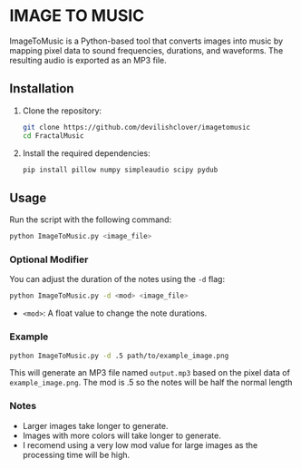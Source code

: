 # IMAGE TO MUSIC

ImageToMusic is a Python-based tool that converts images into music by mapping pixel data to sound frequencies, durations, and waveforms. The resulting audio is exported as an MP3 file.

## Installation

1. Clone the repository:
     ```bash
     git clone https://github.com/devilishclover/imagetomusic
     cd FractalMusic
     ```

2. Install the required dependencies:
     ```bash
     pip install pillow numpy simpleaudio scipy pydub
     ```

## Usage

Run the script with the following command:

```bash
python ImageToMusic.py <image_file>
```

### Optional Modifier

You can adjust the duration of the notes using the `-d` flag:

```bash
python ImageToMusic.py -d <mod> <image_file>
```

- `<mod>`: A float value to change the note durations.

### Example

```bash
python ImageToMusic.py -d .5 path/to/example_image.png
```

This will generate an MP3 file named `output.mp3` based on the pixel data of `example_image.png`. The mod is .5 so the notes will be half the normal length

### Notes
* Larger images take longer to generate.
* Images with more colors will take longer to generate. 
* I recomend using a very low mod value for large images as the processing time will be high.




